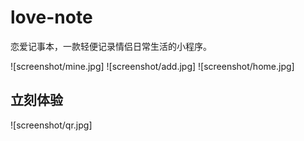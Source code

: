 # love-note
恋爱记事本，一款轻便记录情侣日常生活的小程序。

![screenshot/mine.jpg]
![screenshot/add.jpg]
![screenshot/home.jpg]

## 立刻体验

![screenshot/qr.jpg]